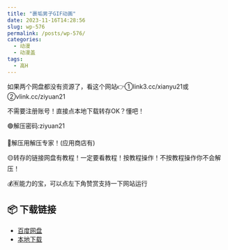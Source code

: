 ```yaml
---
title: "裹垢男子GIF动画"
date: 2023-11-16T14:28:56
slug: wp-576
permalink: /posts/wp-576/
categories:
  - 动漫
  - 动漫盖
tags:
  - 高H
---
```


如果两个网盘都没有资源了，看这个网站👉①link3.cc/xianyu21或②vlink.cc/ziyuan21

不需要注册账号！直接点本地下载转存OK？懂吧！

🟢解压密码:ziyuan21

🔵解压用解压专家！(应用商店有)

🟡转存的链接网盘有教程！一定要看教程！按教程操作！不按教程操作你不会解压！

💰🈶能力的宝，可以点左下角赞赏支持一下网站运行

## 📦 下载链接
- [百度网盘](https://blziyuan21.com/pay-download/576?key=40bd78436d&down_id=0)
- [本地下载](https://blziyuan21.com/pay-download/576?key=40bd78436d&down_id=1)

